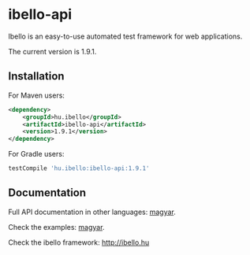 # ibello-api
Ibello is an easy-to-use automated test framework for web applications.

The current version is 1.9.1.

## Installation

For Maven users:

```xml
<dependency>
    <groupId>hu.ibello</groupId>
    <artifactId>ibello-api</artifactId>
    <version>1.9.1</version>
</dependency>
```

For Gradle users:

```groovy
testCompile 'hu.ibello:ibello-api:1.9.1'
```

## Documentation

Full API documentation in other languages: [magyar](documentation/API.hu.md).

Check the examples: [magyar](documentation/EXAMPLES.hu.md).

Check the ibello framework: http://ibello.hu

